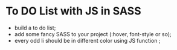 # To DO List with JS in SASS

* build a to do list;
* add some fancy SASS to your project (:hover, font-style or so);
* every odd li should be in different color using  JS function ;
